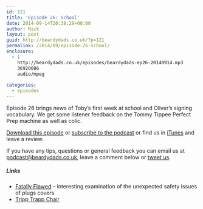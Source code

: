 ```yaml
---
id: 121
title: 'Episode 26: School'
date: 2014-09-14T20:38:29+00:00
author: Nick
layout: post
guid: http://beardydads.co.uk/?p=121
permalink: /2014/09/episode-26-school/
enclosure:
  - |
    http://beardydads.co.uk/episodes/beardydads-ep26-20140914.mp3
    36920086
    audio/mpeg
    
categories:
  - episodes
---
```

Episode 26 brings news of Toby&#8217;s first week at school and Oliver&#8217;s signing vocabulary. We get some listener feedback on the Tommy Tippee Perfect Prep machine as well as colic.

[Download this episode](http://beardydads.co.uk/episodes/beardydads-ep26-20140914.mp3) or [subscribe to the podcast](http://feeds.feedburner.com/BeardyDads) or find us in [iTunes](https://itunes.apple.com/gb/podcast/beardy-dads/id798785734) and leave a review.

If you have any tips, questions or general feedback you can email us at <podcast@beardydads.co.uk>, leave a comment below or [tweet us](http://twitter.com/beardydads).

##### Links

  * [Fatally Flawed](http://fatallyflawed.org.uk/) &#8211; interesting examination of the unexpected safety issues of plugs covers
  * [Tripp Trapp Chair](http://www.stokke.com/global/seating/tripp-trapp/1001.html)